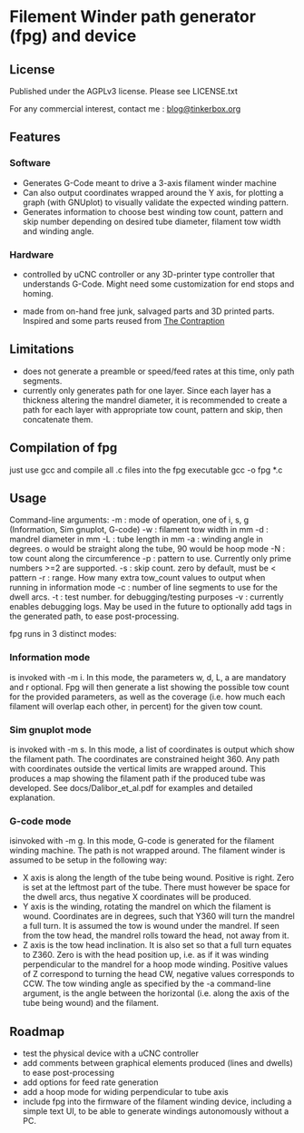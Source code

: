 # Filement Winder path generator (fpg) and device

## License
  Published under the AGPLv3 license. Please see LICENSE.txt

  For any commercial interest, contact me : blog@tinkerbox.org

## Features

 ### Software

 - Generates G-Code meant to drive a 3-axis filament winder machine
 - Can also output coordinates wrapped around the Y axis, for plotting
   a graph (with GNUplot) to visually validate the expected winding pattern.
 - Generates information to choose best winding tow count, pattern and skip number
   depending on desired tube diameter, filament tow width and winding angle.

 ### Hardware

 - controlled by uCNC controller or any 3D-printer type controller that understands G-Code.
   Might need some customization for end stops and homing.

 - made from on-hand free junk, salvaged parts and 3D printed parts. Inspired and some parts
   reused from [The Contraption](https://www.reilley.net/winder/)

## Limitations

 - does not generate a preamble or speed/feed rates at this time, only path segments.
 - currently only generates path for one layer. Since each layer has a thickness altering
   the mandrel diameter, it is recommended to create a path for each layer with appropriate
   tow count, pattern and skip, then concatenate them.

## Compilation of fpg

  just use gcc and compile all .c files into the fpg executable
  gcc -o fpg *.c

## Usage

   Command-line arguments:
   -m : mode of operation, one of i, s, g (Information, Sim gnuplot, G-code)
   -w : filament tow width in mm
   -d : mandrel diameter in mm
   -L : tube length in mm
   -a : winding angle in degrees. o would be straight along the tube, 90 would be hoop mode
   -N : tow count along the circumference
   -p : pattern to use. Currently only prime numbers >=2 are supported.
   -s : skip count. zero by default, must be < pattern
   -r : range. How many extra tow_count values to output when running in information mode
   -c : number of line segments to use for the dwell arcs.
   -t : test number. for debugging/testing purposes
   -v : currently enables debugging logs. May be used in the future to optionally add tags
        in the generated path, to ease post-processing.

 fpg runs in 3 distinct modes:

 ### Information mode
  is invoked with -m i. In this mode, the parameters w, d, L, a are mandatory and r optional.
  Fpg will then generate a list showing the possible tow count for the provided parameters,
  as well as the coverage (i.e. how much each filament will overlap each other, in percent)
  for the given tow count.

 ### Sim gnuplot mode
  is invoked with -m s. In this mode, a list of coordinates is output which show the filament
  path. The coordinates are constrained height 360. Any path with coordinates outside
  the vertical limits are wrapped around. This produces a map showing the filament path
  if the produced tube was developed. See docs/Dalibor_et_al.pdf for examples and detailed
  explanation.

 ### G-code mode
   isinvoked with -m g. In this mode, G-code is generated for the filament winding machine.
   The path is not wrapped around. The filament winder is assumed to be setup in the following way:
   - X axis is along the length of the tube being wound. Positive is right. Zero is set
     at the leftmost part of the tube. There must however be space for the dwell arcs, thus
     negative X coordinates will be produced.
   - Y axis is the winding, rotating the mandrel on which the filament is wound. Coordinates
     are in degrees, such that Y360 will turn the mandrel a full turn. It is assumed the tow
     is wound under the mandrel. If seen from the tow head, the mandrel rolls toward the head,
     not away from it.
   - Z axis is the tow head inclination. It is also set so that a full turn equates to Z360.
     Zero is with the head position up, i.e. as if it was winding perpendicular to the mandrel
     for a hoop mode winding. Positive values of Z correspond to turning the head CW,
     negative values corresponds to CCW.
     The tow winding angle as specified by the -a command-line argument, is the angle between
     the horizontal (i.e. along the axis of the tube being wound) and the filament.

## Roadmap

 - test the physical device with a uCNC controller
 - add comments between graphical elements produced (lines and dwells) to ease post-processing
 - add options for feed rate generation
 - add a hoop mode for widing perpendicular to tube axis
 - include fpg into the firmware of the filament winding device, including a simple
   text UI, to be able to generate windings autonomously without a PC.

